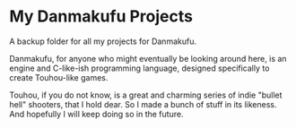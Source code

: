 # My Danmakufu Projects
 A backup folder for all my projects for Danmakufu.
 
 Danmakufu, for anyone who might eventually be looking around here, is an engine and C-like-ish programming language, designed specifically to create Touhou-like games. 
 
 Touhou, if you do not know, is a great and charming series of indie "bullet hell" shooters, that I hold dear.
 So I made a bunch of stuff in its likeness. And hopefully I will keep doing so in the future.
